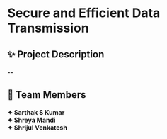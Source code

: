 # Secure and Efficient Data Transmission

## ✨ Project Description
<h4>--<br>

  ## 🤝 Team Members
<h4>✦ Sarthak S Kumar<br>
    ✦ Shreya Mandi<br>
    ✦ Shrijul Venkatesh<br></h4>

